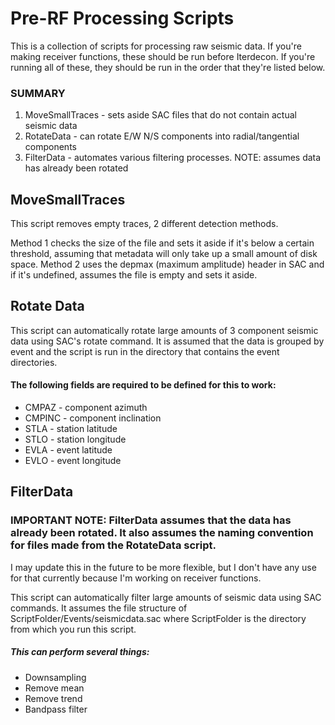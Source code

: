 # Pre-RF Processing Scripts

This is a collection of scripts for processing raw seismic data.
If you're making receiver functions, these should be run before Iterdecon.
If you're running all of these, they should be run in the order that they're listed below.

### SUMMARY 
1. MoveSmallTraces - sets aside SAC files that do not contain actual seismic data
2. RotateData - can rotate E/W N/S components into radial/tangential components
3. FilterData - automates various filtering processes. NOTE: assumes data has already been rotated

## MoveSmallTraces
This script removes empty traces, 2 different detection methods.

Method 1 checks the size of the file and sets it aside if it's below a certain threshold, assuming that metadata will only take up a small amount of disk space.
Method 2 uses the depmax (maximum amplitude) header in SAC and if it's undefined, assumes the file is empty and sets it aside.

## Rotate Data
This script can automatically rotate large amounts of 3 component seismic data using SAC's rotate command.
It is assumed that the data is grouped by event and the script is run in the directory that contains the event directories.

#### The following fields are required to be defined for this to work:
* CMPAZ - component azimuth
* CMPINC - component inclination
* STLA - station latitude
* STLO - station longitude
* EVLA - event latitude
* EVLO - event longitude

## FilterData
### IMPORTANT NOTE: FilterData assumes that the data has already been rotated. It also assumes the naming convention for files made from the RotateData script.
I may update this in the future to be more flexible, but I don't have any use for that currently because I'm working on receiver functions.

This script can automatically filter large amounts of seismic data using SAC commands.
It assumes the file structure of ScriptFolder/Events/seismicdata.sac where ScriptFolder is the directory from which you run this script.

##### This can perform several things:
* Downsampling
* Remove mean
* Remove trend
* Bandpass filter
